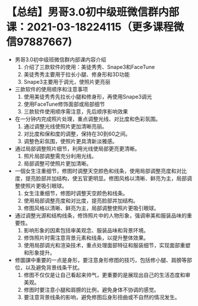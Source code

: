 # 【总结】男哥3.0初中级班微信群内部课：2021-03-18224115（更多课程微信97887667)

-   男哥3.0初中级班微信群内部课内容介绍
    1.  介绍了三款软件的使用：美徒秀秀、Snape3和FaceTune
    2.  美徒秀秀主要用于拉长小腿、修身形和3D功能
    3.  Snape3主要用于调光，使照片更亮丽
-   三款软件的使用顺序和注意事项
    1.  使用美徒秀秀先拉长小腿和修身形，再使用Snape3调光
    2.  使用FaceTune修饰面部或局部细节
    3.  三款软件使用顺序需注意，先后顺序影响效果
-   在一分钟内完成照片处理，重点调整光线、对比度和色彩氛围。
    1.  通过调整光线使照片更加清晰亮丽。
    2.  对比度和保和度的调整，保持在30到60之间。
    3.  调整色彩氛围，使照片更具清新淡雅感。
-   通过局部调整照片细节，利用光线使局部更亮更清晰。
    1.  照片局部调整需充分利用光线。
    2.  局部调整可使照片更加清晰。
-   一個女生注重细节，修图时调整天空颜色和线条，使用局部调整亮度和对比度，提亮脸部并加结构，使五官更明显。修图风格以清晰、鲜亮为主，局部调整使照片更吸引眼球。
    1.  女生注重细节，修图时调整天空颜色和线条。
    2.  使用局部调整亮度和对比度，提亮脸部并加结构。
    3.  修图风格以清晰、鲜亮为主，局部调整使照片更吸引眼球。
-   通过调整光源和结构线条，修饰照片中的人物形象，强调审美和服装品味的重要性。
    1.  影响形象的因素包括审美观念、服装品味和背景环境。
    2.  修饰照片时需注意背景元素和线条，以提升整体效果。
    3.  使用局部调光和渲染技术，重点处理面部特征和服装细节，实现面部重塑和形象提升。
-   修圖課中重要的一点是身形，要注意身形修图的技巧，包括修小腿、肩膀等部位，以及避免背景线条干扰。
    1.  修图不仅仅是让自己看起来帅气，更重要的是展现出自己的生活态度和审美观。
    2.  修图时要注意小腿和肩膀的比例，避免身体不协调的感觉。
    3.  要注意背景线条的影响，避免修图后身形扭曲或不自然的情况发生。